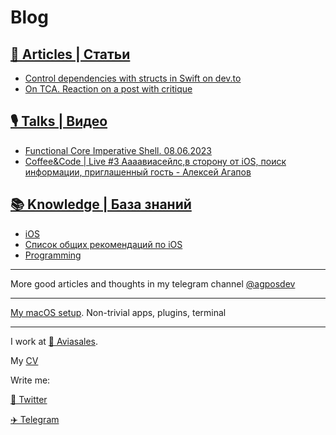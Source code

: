 # Blog

## [📄 Articles | Статьи](articles/)

- [Control dependencies with structs in Swift on dev.to](https://dev.to/agapovone/control-dependencies-with-structs-in-swift-379g)
- [On TCA. Reaction on a post with critique](articles/TCA-article-reaction.md)

## [🎙️ Talks | Видео](talks/)

- [Functional Core Imperative Shell. 08.06.2023](talks/fcis/)
- [Coffee&Code | Live #3 Аааавиасейлс,в сторону от iOS, поиск информации, приглашенный гость - Алексей Агапов](https://coffeecodepodcast.mave.digital/ep-20)

## [📚 Knowledge | База знаний](knowledge/)

- [iOS](knowledge/ios/)
- [Список общих рекомендаций по iOS](knowledge/ios-reclist.md)
- [Programming](knowledge/prog/)

---

More good articles and thoughts in my telegram channel [@agposdev](https://t.me/agposdev)

---

[My macOS setup](https://github.com/AgapovOne/macos-setup). Non-trivial apps, plugins, terminal

---

I work at [💙 Aviasales](https://aviasales.ru).

My [CV](cv.pdf)

Write me:

[🔵 Twitter](https://twitter.com/agapov_one)

[✈️ Telegram](https://t.me/agapov_one)
